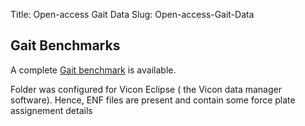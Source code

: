 Title: Open-access Gait Data
Slug: Open-access-Gait-Data

## Gait Benchmarks

A complete [Gait benchmark](https://github.com/pyCGM2/pyCGM2-benchmarks/releases/tag/PIG) is available.

Folder was configured for Vicon Eclipse ( the Vicon data manager software). Hence, ENF files are present and contain some force plate assignement details     

<!---
## Other Open-access data

[Moore et al, 2015](http://doi.org/10.7717/peerj.918) proposed an elaborate data set on normal walking.

<div class="alert alert-dismissible alert-warning">
Data are provided as ASCII files. C3d conversion will be carried oout soon to use pyCGM2 processing
</div>
--->
